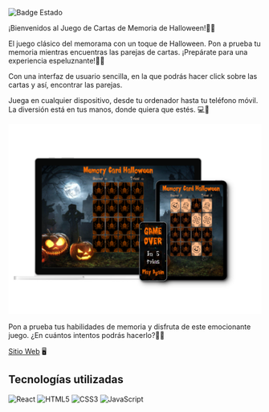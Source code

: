 ![Badge Estado](https://img.shields.io/badge/ESTADO-Completado-green)

¡Bienvenidos al Juego de Cartas de Memoria de Halloween!👻🧿

El juego clásico del memorama con un toque de Halloween. Pon a prueba tu memoria mientras encuentras las parejas de cartas. ¡Prepárate para una experiencia espeluznante!🧛‍♂️

Con una interfaz de usuario sencilla, en la que podrás hacer click sobre las cartas y así, encontrar las parejas.

Juega en cualquier dispositivo, desde tu ordenador hasta tu teléfono móvil. La diversión está en tus manos, donde quiera que estés. 💻📱

![Mockup Proyecto](./images/mockup.png)

Pon a prueba tus habilidades de memoria y disfruta de este emocionante juego. ¿En cuántos intentos podrás hacerlo?🎃🦇

[Sitio Web](https://florpm-memory-card-halloween.netlify.app/) 🖥️

## Tecnologías utilizadas

![React](https://img.shields.io/badge/react-%2320232a.svg?style=for-the-badge&logo=react&logoColor=%2361DAFB)
![HTML5](https://img.shields.io/badge/html5-%23E34F26.svg?style=for-the-badge&logo=html5&logoColor=white)
![CSS3](https://img.shields.io/badge/css3-%231572B6.svg?style=for-the-badge&logo=css3&logoColor=white)
![JavaScript](https://img.shields.io/badge/javascript-%23323330.svg?style=for-the-badge&logo=javascript&logoColor=%23F7DF1E)
